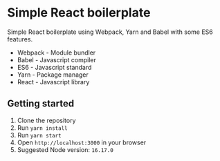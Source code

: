 # Simple React boilerplate
Simple React boilerplate using Webpack, Yarn and Babel with some ES6 features.

- Webpack - Module bundler
- Babel - Javascript compiler
- ES6 - Javascript standard
- Yarn - Package manager
- React - Javascript library

## Getting started
1. Clone the repository
2. Run `yarn install`
3. Run `yarn start`
4. Open `http://localhost:3000` in your browser
5. Suggested Node version: `16.17.0`
